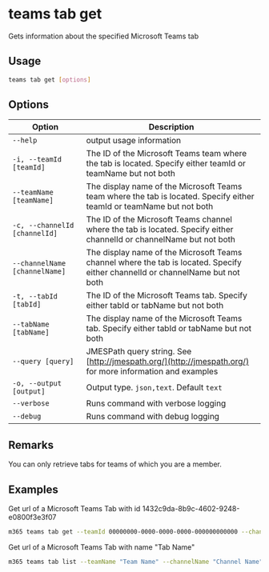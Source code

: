 # teams tab get

Gets information about the specified Microsoft Teams tab

## Usage

```sh
teams tab get [options]
```

## Options

Option|Description
------|-----------
`--help`| output usage information
`-i, --teamId [teamId]`|The ID of the Microsoft Teams team where the tab is located. Specify either teamId or teamName but not both
`--teamName [teamName]`|The display name of the Microsoft Teams team where the tab is located. Specify either teamId or teamName but not both
`-c, --channelId [channelId]`|The ID of the Microsoft Teams channel where the tab is located. Specify either channelId or channelName but not both
`--channelName [channelName]`|The display name of the Microsoft Teams channel where the tab is located. Specify either channelId or channelName but not both
`-t, --tabId [tabId]`|The ID of the Microsoft Teams tab. Specify either tabId or tabName but not both
`--tabName [tabName]`|The display name of the Microsoft Teams tab. Specify either tabId or tabName but not both
`--query [query]`|JMESPath query string. See [http://jmespath.org/](http://jmespath.org/) for more information and examples
`-o, --output [output]`|Output type. `json,text`. Default `text`
`--verbose`|Runs command with verbose logging
`--debug`|Runs command with debug logging

## Remarks

You can only retrieve tabs for teams of which you are a member.

## Examples
  
Get url of a Microsoft Teams Tab with id 1432c9da-8b9c-4602-9248-e0800f3e3f07

```sh
m365 teams tab get --teamId 00000000-0000-0000-0000-000000000000 --channelId 19:00000000000000000000000000000000@thread.skype --tabId 1432c9da-8b9c-4602-9248-e0800f3e3f07
```

Get url of a Microsoft Teams Tab with name "Tab Name"

```sh
m365 teams tab list --teamName "Team Name" --channelName "Channel Name" --tabName "Tab Name"
```